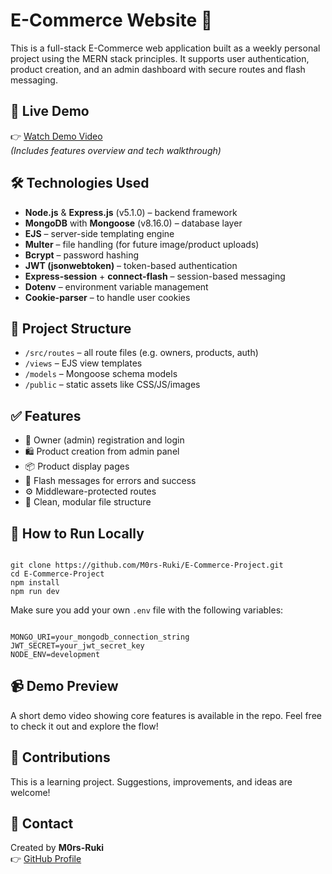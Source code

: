 <h1>E-Commerce Website 🛒</h1>

<p>
  This is a full-stack E-Commerce web application built as a weekly personal project using the MERN stack principles. It supports user authentication, product creation, and an admin dashboard with secure routes and flash messaging.
</p>

<h2>🚀 Live Demo</h2>
<p>
  👉 <a href="https://github.com/M0rs-Ruki/E-Commerce-Project" target="_blank">Watch Demo Video</a><br>
  <em>(Includes features overview and tech walkthrough)</em>
</p>

<h2>🛠️ Technologies Used</h2>
<ul>
  <li><strong>Node.js</strong> & <strong>Express.js</strong> (v5.1.0) – backend framework</li>
  <li><strong>MongoDB</strong> with <strong>Mongoose</strong> (v8.16.0) – database layer</li>
  <li><strong>EJS</strong> – server-side templating engine</li>
  <li><strong>Multer</strong> – file handling (for future image/product uploads)</li>
  <li><strong>Bcrypt</strong> – password hashing</li>
  <li><strong>JWT (jsonwebtoken)</strong> – token-based authentication</li>
  <li><strong>Express-session</strong> + <strong>connect-flash</strong> – session-based messaging</li>
  <li><strong>Dotenv</strong> – environment variable management</li>
  <li><strong>Cookie-parser</strong> – to handle user cookies</li>
</ul>

<h2>📁 Project Structure</h2>
<ul>
  <li><code>/src/routes</code> – all route files (e.g. owners, products, auth)</li>
  <li><code>/views</code> – EJS view templates</li>
  <li><code>/models</code> – Mongoose schema models</li>
  <li><code>/public</code> – static assets like CSS/JS/images</li>
</ul>

<h2>✅ Features</h2>
<ul>
  <li>🔐 Owner (admin) registration and login</li>
  <li>🛍️ Product creation from admin panel</li>
  <li>📦 Product display pages</li>
  <li>📂 Flash messages for errors and success</li>
  <li>⚙️ Middleware-protected routes</li>
  <li>🎯 Clean, modular file structure</li>
</ul>

<h2>🧪 How to Run Locally</h2>

<pre><code>
git clone https://github.com/M0rs-Ruki/E-Commerce-Project.git
cd E-Commerce-Project
npm install
npm run dev
</code></pre>

<p>
  Make sure you add your own <code>.env</code> file with the following variables:
</p>

<pre><code>
MONGO_URI=your_mongodb_connection_string
JWT_SECRET=your_jwt_secret_key
NODE_ENV=development
</code></pre>

<h2>📹 Demo Preview</h2>
<p>
  A short demo video showing core features is available in the repo. Feel free to check it out and explore the flow!
</p>

<h2>🤝 Contributions</h2>
<p>
  This is a learning project. Suggestions, improvements, and ideas are welcome!
</p>

<h2>📩 Contact</h2>
<p>
  Created by <strong>M0rs-Ruki</strong><br>
  👉 <a href="https://github.com/M0rs-Ruki" target="_blank">GitHub Profile</a>
</p>
